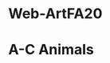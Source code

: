 # Web-ArtFA20
<!DOCTYPE html>
<html lang= "en" >
<head>
<meta charset = "UTF-8">
<meta name="viewport" content="width=device-width, initial-scale= 1.0">
<title>Animal Symbolism</title> 
</head> 
<body> 
<h1> A-C Animals </h1> 

</body> 


</html> 
